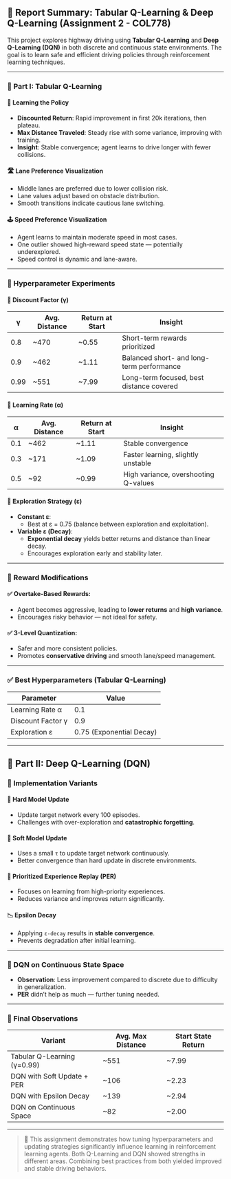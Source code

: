 ## 📄 Report Summary: Tabular Q-Learning & Deep Q-Learning (Assignment 2 - COL778)

This project explores highway driving using **Tabular Q-Learning** and **Deep Q-Learning (DQN)** in both discrete and continuous state environments. The goal is to learn safe and efficient driving policies through reinforcement learning techniques.

---

### 🔹 Part I: Tabular Q-Learning

#### 🚗 Learning the Policy
- **Discounted Return**: Rapid improvement in first 20k iterations, then plateau.
- **Max Distance Traveled**: Steady rise with some variance, improving with training.
- **Insight**: Stable convergence; agent learns to drive longer with fewer collisions.

#### 🛣️ Lane Preference Visualization
- Middle lanes are preferred due to lower collision risk.
- Lane values adjust based on obstacle distribution.
- Smooth transitions indicate cautious lane switching.

#### 🕹️ Speed Preference Visualization
- Agent learns to maintain moderate speed in most cases.
- One outlier showed high-reward speed state — potentially underexplored.
- Speed control is dynamic and lane-aware.

---

### 🔁 Hyperparameter Experiments

#### 🔸 Discount Factor (γ)
| γ     | Avg. Distance | Return at Start | Insight                                   |
|-------|---------------|------------------|--------------------------------------------|
| 0.8   | ~470          | ~0.55            | Short-term rewards prioritized              |
| 0.9   | ~462          | ~1.11            | Balanced short- and long-term performance   |
| 0.99  | ~551          | ~7.99            | Long-term focused, best distance covered    |

#### 🔸 Learning Rate (α)
| α     | Avg. Distance | Return at Start | Insight                              |
|-------|---------------|------------------|---------------------------------------|
| 0.1   | ~462          | ~1.11            | Stable convergence                    |
| 0.3   | ~171          | ~1.09            | Faster learning, slightly unstable    |
| 0.5   | ~92           | ~0.99            | High variance, overshooting Q-values |

#### 🔸 Exploration Strategy (ε)
- **Constant ε**:
  - Best at ε = 0.75 (balance between exploration and exploitation).
- **Variable ε (Decay)**:
  - **Exponential decay** yields better returns and distance than linear decay.
  - Encourages exploration early and stability later.

---

### 🧪 Reward Modifications

#### ✅ Overtake-Based Rewards:
- Agent becomes aggressive, leading to **lower returns** and **high variance**.
- Encourages risky behavior — not ideal for safety.

#### ✅ 3-Level Quantization:
- Safer and more consistent policies.
- Promotes **conservative driving** and smooth lane/speed management.

---

### ✅ Best Hyperparameters (Tabular Q-Learning)

| Parameter        | Value                    |
|------------------|--------------------------|
| Learning Rate α  | 0.1                      |
| Discount Factor γ| 0.9                      |
| Exploration ε    | 0.75 (Exponential Decay) |

---

## 🤖 Part II: Deep Q-Learning (DQN)

### 🧱 Implementation Variants

#### 🧊 Hard Model Update
- Update target network every 100 episodes.
- Challenges with over-exploration and **catastrophic forgetting**.

#### 🌊 Soft Model Update
- Uses a small `τ` to update target network continuously.
- Better convergence than hard update in discrete environments.

#### 🧠 Prioritized Experience Replay (PER)
- Focuses on learning from high-priority experiences.
- Reduces variance and improves return significantly.

#### 📉 Epsilon Decay
- Applying `ε-decay` results in **stable convergence**.
- Prevents degradation after initial learning.

---

### 🧪 DQN on Continuous State Space

- **Observation**: Less improvement compared to discrete due to difficulty in generalization.
- **PER** didn’t help as much — further tuning needed.

---

### 🏁 Final Observations

| Variant                       | Avg. Max Distance | Start State Return |
|-------------------------------|-------------------|--------------------|
| Tabular Q-Learning (γ=0.99)   | ~551              | ~7.99              |
| DQN with Soft Update + PER    | ~106              | ~2.23              |
| DQN with Epsilon Decay        | ~139              | ~2.94              |
| DQN on Continuous Space       | ~82               | ~2.00              |

---

> 📌 This assignment demonstrates how tuning hyperparameters and updating strategies significantly influence learning in reinforcement learning agents. Both Q-Learning and DQN showed strengths in different areas. Combining best practices from both yielded improved and stable driving behaviors.
